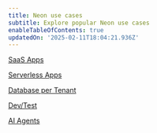 ```yaml
---
title: Neon use cases
subtitle: Explore popular Neon use cases
enableTableOfContents: true
updatedOn: '2025-02-11T18:04:21.936Z'
---
```


<DetailIconCards>

<a href="/use-cases/postgres-for-saas" description="Build faster with Neon using autoscaling, database branching, and serverless operations" icon="gui">SaaS Apps</a>

<a href="/use-cases/serverless-apps" description="Autoscale with traffic using real-time compute scaling and usage-based pricing" icon="autoscaling">Serverless Apps</a>

<a href="/use-cases/database-per-tenant" description="Data isolation without overhead using instant provisioning and scale-to-zero" icon="database">Database per Tenant</a>

<a href="/use-cases/dev-test" description="Production-like environments with database branching and cost efficiency" icon="import">Dev/Test</a>

<a href="/use-cases/ai-agents" description="Deploy Postgres via AI agents with instant provisioning and simple APIs" icon="openai">AI Agents</a>

</DetailIconCards>
